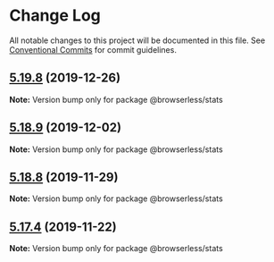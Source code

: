 # Change Log

All notable changes to this project will be documented in this file.
See [Conventional Commits](https://conventionalcommits.org) for commit guidelines.

## [5.19.8](https://github.com/kikobeats/browserless/tree/master/packages/stats/compare/v5.19.7...v5.19.8) (2019-12-26)

**Note:** Version bump only for package @browserless/stats





## [5.18.9](https://github.com/kikobeats/browserless/tree/master/packages/stats/compare/v5.18.8...v5.18.9) (2019-12-02)

**Note:** Version bump only for package @browserless/stats





## [5.18.8](https://github.com/kikobeats/browserless/tree/master/packages/stats/compare/v5.18.7...v5.18.8) (2019-11-29)

**Note:** Version bump only for package @browserless/stats





## [5.17.4](https://github.com/kikobeats/browserless/tree/master/packages/stats/compare/v5.17.3...v5.17.4) (2019-11-22)

**Note:** Version bump only for package @browserless/stats
